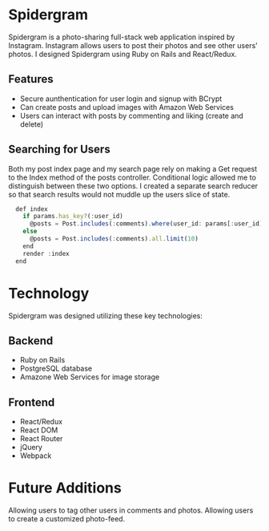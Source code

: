 # Spidergram

Spidergram is a photo-sharing full-stack web application inspired by Instagram.  Instagram allows users to post their photos and see other users' photos.  I designed Spidergram using Ruby on Rails and React/Redux.

## Features
* Secure aunthentication for user login and signup with BCrypt
* Can create posts and upload images with Amazon Web Services
* Users can interact with posts by commenting and liking (create and delete)

## Searching for Users
Both my post index page and my search page rely on making a Get request to the Index method of the posts controller. Conditional logic allowed me to distinguish between these two options.
I created a separate search reducer so that search results would not muddle up the users slice of state.

```javascript
  def index
    if params.has_key?(:user_id)
      @posts = Post.includes(:comments).where(user_id: params[:user_id])
    else
      @posts = Post.includes(:comments).all.limit(10)
    end
    render :index
  end
```

# Technology
Spidergram was designed utilizing these key technologies:

## Backend
* Ruby on Rails
* PostgreSQL database
* Amazone Web Services for image storage
## Frontend
* React/Redux
* React DOM
* React Router
* jQuery
* Webpack

# Future Additions
Allowing users to tag other users in comments and photos.
Allowing users to create a customized photo-feed.
